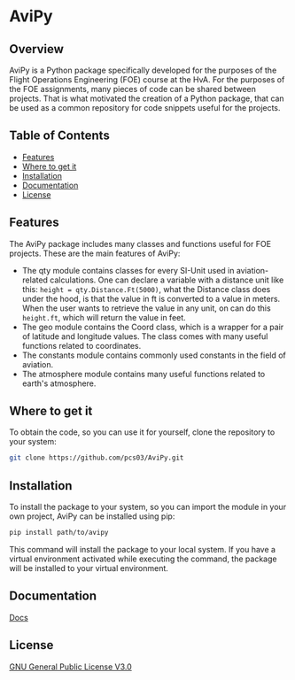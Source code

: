 # AviPy

## Overview
AviPy is a Python package specifically developed for the purposes of the Flight Operations Engineering (FOE) course at the HvA. For the purposes of the FOE assignments, many pieces of code can be shared between projects. That is what motivated the creation of a Python package, that can be used as a common repository for code snippets useful for the projects.

## Table of Contents
- [Features](#features)
- [Where to get it](#where-to-get-it)
- [Installation](#installation)
- [Documentation](#documentation)
- [License](#license)

## Features
The AviPy package includes many classes and functions useful for FOE projects. These are the main features of AviPy:
- The qty module contains classes for every SI-Unit used in aviation-related calculations. One can declare a variable with a distance unit like this: `height = qty.Distance.Ft(5000)`, what the Distance class does under the hood, is that the value in ft is converted to a value in meters. When the user wants to retrieve the value in any unit, on can do this `height.ft`, which will return the value in feet.
- The geo module contains the Coord class, which is a wrapper for a pair of latitude and longitude values. The class comes with many useful functions related to coordinates.
- The constants module contains commonly used constants in the field of aviation.
- The atmosphere module contains many useful functions related to earth's atmosphere.

## Where to get it
To obtain the code, so you can use it for yourself, clone the repository to your system:
```bash
git clone https://github.com/pcs03/AviPy.git
```

## Installation
To install the package to your system, so you can import the module in your own project, AviPy can be installed using pip:
```bash
pip install path/to/avipy
```
This command will install the package to your local system. If you have a virtual environment activated while executing the command, the package will be installed to your virtual environment.

## Documentation
[Docs](https://github.com/pcs03/AviPy/tree/main/docs)

## License
[GNU General Public License V3.0](https://github.com/pcs03/AviPy/blob/main/LICENSE)
